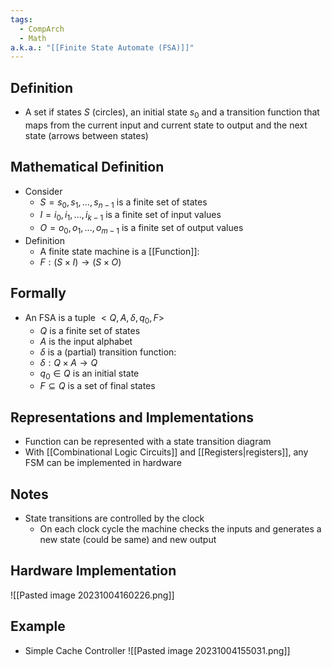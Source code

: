 ```yaml
---
tags:
  - CompArch
  - Math
a.k.a.: "[[Finite State Automate (FSA)]]"
---
```

## Definition
- A set if states $S$ (circles), an initial state $s_0$ and a transition function that maps from the current input and current state to output and the next state (arrows between states)
## Mathematical Definition
- Consider
	- $S = s_0, s_1,...,s_{n-1}$ is a finite set of states
	- $I = i_0, i_1, ..., i_{k-1}$ is a finite set of input values
	- $O = o_0, o_1, ..., o_{m-1}$ is a finite set of output values
- Definition
	- A finite state machine is a [[Function]]:
	- $F: (S\times I) \to (S\times O)$
## Formally
- An FSA is a tuple $<Q, A, \delta, q_0, F>$
	- $Q$ is a finite set of states
	- $A$ is the input alphabet
	- $\delta$ is a (partial) transition function:
	- $\delta: Q\times A \to Q$
	- $q_0\in Q$ is an initial state
	- $F\subseteq Q$ is a set of final states
## Representations and Implementations
- Function can be represented with a state transition diagram
- With [[Combinational Logic Circuits]] and [[Registers|registers]], any FSM can be implemented in hardware
## Notes
- State transitions are controlled by the clock 
	- On each clock cycle the machine checks the inputs and generates a new state (could be same) and new output

## Hardware Implementation
![[Pasted image 20231004160226.png]]

## Example
- Simple Cache Controller
![[Pasted image 20231004155031.png]]
